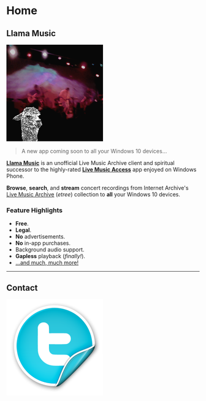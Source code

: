 # Home

## Llama Music

[![Llama Music](img/store-lma-252x252.png#right)][link-store-lma]

> A new app coming soon to all your Windows 10 devices...

[**Llama Music**][llama-music] is an unofficial Live Music Archive client and
spiritual successor to the highly-rated [**Live Music Access**][lma-legacy] app
enjoyed on Windows Phone.

**Browse**, **search**, and **stream** concert recordings from Internet
Archive's [Live Music Archive][link-etree] (_etree_) collection to **all** your
Windows 10 devices.

### Feature Highlights

- **Free**.
- **Legal**.
- **No** advertisements.
- **No** in-app purchases.
- Background audio support.
- **Gapless** playback (_finally!_).
- [...and much, much more!][llama-music]

----

## Contact

[![@tiwahu](img/twitter-icon-252x252.png)](https://twitter.com/tiwahu/)

[llama-music]: /apps/llama-music/index.md
[lma-legacy]: /apps/live-music-access/index.md
[link-etree]: https://archive.org/details/etree/
[link-store-lma]: https://www.microsoft.com/store/apps/9WZDNCRDCNJT
[link-store-lma-legacy]: https://www.microsoft.com/store/apps/9WZDNCRDCNJX
